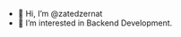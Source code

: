 - 👋 Hi, I’m @zatedzernat
- 👀 I’m interested in Backend Development.
<!---
- 🌱 I’m currently learning ...
- 💞️ I’m looking to collaborate on ...
- 📫 How to reach me ...
--->

<!---
zatedzernat/zatedzernat is a ✨ special ✨ repository because its `README.md` (this file) appears on your GitHub profile.
You can click the Preview link to take a look at your changes.
--->
